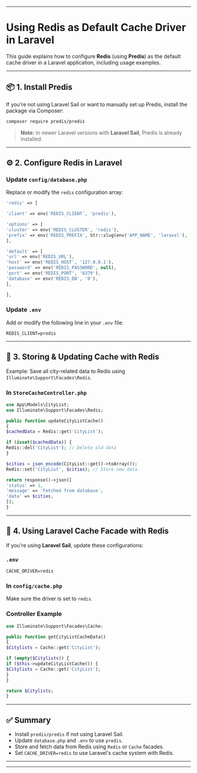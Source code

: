 
---

# Using Redis as Default Cache Driver in Laravel

This guide explains how to configure **Redis** (using **Predis**) as the default cache driver in a Laravel application,
including usage examples.

---

## 📦 1. Install Predis

If you're not using Laravel Sail or want to manually set up Predis, install the package via Composer:

```bash
composer require predis/predis
```

> **Note:** In newer Laravel versions with **Laravel Sail**, Predis is already installed.

---

## ⚙️ 2. Configure Redis in Laravel

### Update `config/database.php`

Replace or modify the `redis` configuration array:

```php
'redis' => [

'client' => env('REDIS_CLIENT', 'predis'),

'options' => [
'cluster' => env('REDIS_CLUSTER', 'redis'),
'prefix' => env('REDIS_PREFIX', Str::slug(env('APP_NAME', 'laravel'), '_') . '_database_'),
],

'default' => [
'url' => env('REDIS_URL'),
'host' => env('REDIS_HOST', '127.0.0.1'),
'password' => env('REDIS_PASSWORD', null),
'port' => env('REDIS_PORT', '6379'),
'database' => env('REDIS_DB', '0'),
],

],
```

### Update `.env`

Add or modify the following line in your `.env` file:

```env
REDIS_CLIENT=predis
```

---

## 🧠 3. Storing & Updating Cache with Redis

Example: Save all city-related data to Redis using `Illuminate\Support\Facades\Redis`.

### In `StoreCacheController.php`

```php
use App\Models\CityList;
use Illuminate\Support\Facades\Redis;

public function updateCityListCache()
{
$cachedData = Redis::get('CityList');

if (isset($cachedData)) {
Redis::del('CityList'); // Delete old data
}

$cities = json_encode(CityList::get()->toArray());
Redis::set('CityList', $cities); // Store new data

return response()->json([
'status' => 1,
'message' => 'Fetched from database',
'data' => $cities,
]);
}
```

---

## 🚀 4. Using Laravel Cache Facade with Redis

If you're using **Laravel Sail**, update these configurations:

### `.env`

```env
CACHE_DRIVER=redis
```

### In `config/cache.php`

Make sure the driver is set to `redis`.

### Controller Example

```php
use Illuminate\Support\Facades\Cache;

public function getCityListCacheData()
{
$Citylists = Cache::get('CityList');

if (empty($Citylists)) {
if ($this->updateCityListCache()) {
$Citylists = Cache::get('CityList');
}
}

return $Citylists;
}
```

---

## ✅ Summary

* Install `predis/predis` if not using Laravel Sail.
* Update `database.php` and `.env` to use `predis`.
* Store and fetch data from Redis using `Redis` or `Cache` facades.
* Set `CACHE_DRIVER=redis` to use Laravel's cache system with Redis.

---
---

 